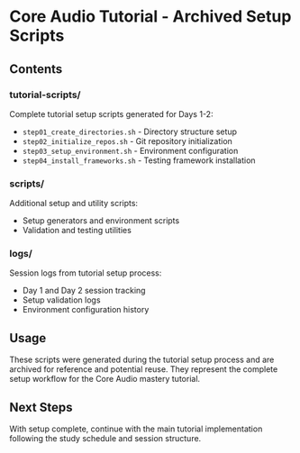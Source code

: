 # Core Audio Tutorial - Archived Setup Scripts

## Contents

### tutorial-scripts/
Complete tutorial setup scripts generated for Days 1-2:
- `step01_create_directories.sh` - Directory structure setup
- `step02_initialize_repos.sh` - Git repository initialization
- `step03_setup_environment.sh` - Environment configuration
- `step04_install_frameworks.sh` - Testing framework installation

### scripts/
Additional setup and utility scripts:
- Setup generators and environment scripts
- Validation and testing utilities

### logs/
Session logs from tutorial setup process:
- Day 1 and Day 2 session tracking
- Setup validation logs
- Environment configuration history

## Usage

These scripts were generated during the tutorial setup process and are archived
for reference and potential reuse. They represent the complete setup workflow
for the Core Audio mastery tutorial.

## Next Steps

With setup complete, continue with the main tutorial implementation following
the study schedule and session structure.

